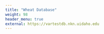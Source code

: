 ```yaml
---
title: "Wheat Database"
weight: 98
header_menu: true
external: https://vartestdb.nkn.uidaho.edu
---
```


